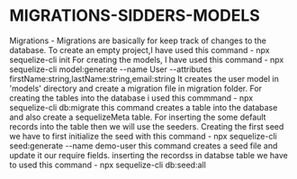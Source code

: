# MIGRATIONS-SIDDERS-MODELS
Migrations - Migrations are basically for keep track of changes to the database.
To create an empty project,I have used this command - npx sequelize-cli init
For creating the models, I have used this command -  npx sequelize-cli model:generate --name User --attributes firstName:string,lastName:string,email:string
    It creates the user model in 'models' directory and create a migration file in migration folder.
For creating the tables into the database i used this commmand - npx sequelize-cli db:migrate this command creates a table into the database and also create a 
   sequelizeMeta table.
For inserting the some default records into the table then we will use the seeders.
   Creating the first seed we have to first initialize the seed with this command - npx sequelize-cli seed:generate --name demo-user
   this command creates a seed file and update it our require fields.
   inserting the recordss in databse table we have to used this command - npx sequelize-cli db:seed:all
   
